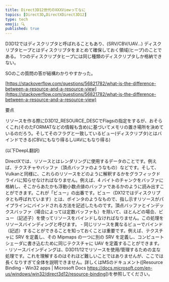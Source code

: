 ```yaml
---
title: Direct3D12世代のXXXViewってなに
topics: [Direct3D,DirectXDirect3D12]
type: tech
emoji: 🔍
published: true
---
```


D3D12ではディスクリプタと呼ばれることもあり、(SRV/CBV/UAV…) ディスクリプタヒープとはディスクリプタをまとめて確保しておく領域(ヒープ)のことである。 1つのディスクリプタヒープには同じ種類のディスクリプタしか格納できない。

SOのこの質問の答が結構わかりやすかった。

[https://stackoverflow.com/questions/56821782/what-is-the-difference-between-a-resource-and-a-resource-view](https://stackoverflow.com/questions/56821782/what-is-the-difference-between-a-resource-and-a-resource-view)

要点

リソースを作る際にD3D12_RESOURCE_DESCでFlagsの指定をするが、おそらくこれ(そのたFORMATなどの情報も含め)に基づいてメモリの置き場所を決めているのだろう。そしてそのフラグと一致しているビュー(ディスクリプタ)とはバインドできる(CBVにもなり得るしUAVにもなり得る)

(以下DeepL翻訳)

DirectXでは、リソースとはレンダリングに使用するデータのことです。例えば、テクスチャやバッファ（頂点バッファのようなもの）などです。そして、Vulkanと同様に、これらのリソースをどのように解釈するかをグラフィックドライバに知らせなければなりません。例えば、4 バイトのチャンクをバッファに格納し、そこからあたかも浮動小数点値のバッファであるかのように読み出すことができます。これが「ビュー」の出番です。ビュー（DX12ではディスクリプタとも呼ばれています）とは、ポインタのようなもので、指し示すリソースがパイプラインにバインドされる方法を記述したものです。頂点バッファとインデックスバッファ（場合によっては定数バッファも）を除いて、ほとんどの場合、ビュー（記述子）を使ってリソースをバインドしなければなりません。この処理をリソースバインディングと呼びます。 - 同じリソースを異なるビューでバインド（記述）することができることを知っておくことは重要です。例えば、テクスチャに SRV を定義し、その Mipmaps の一つに別の SRV を定義し、コンピュートシェーダに書き込むために同じテクスチャに UAV を定義することができます。 - リソースバインディングは、D3D11/12でリソースを使用/管理するための主な処理です。これを理解するのはそれほど難しいことではありませんが、ここでは長くなりすぎて全体を説明できません。詳しくはMSのドキュメント([Resource Binding - Win32 apps | Microsoft Docs https://docs.microsoft.com/en-us/windows/win32/direct3d12/resource-binding])を参照してください。
